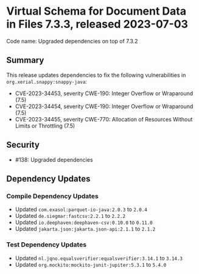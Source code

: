 # Virtual Schema for Document Data in Files 7.3.3, released 2023-07-03

Code name: Upgraded dependencies on top of 7.3.2

## Summary

This release updates dependencies to fix the following vulnerabilities in `org.xerial.snappy:snappy-java`:
* CVE-2023-34453, severity CWE-190: Integer Overflow or Wraparound (7.5)
* CVE-2023-34454, severity CWE-190: Integer Overflow or Wraparound (7.5)
* CVE-2023-34455, severity CWE-770: Allocation of Resources Without Limits or Throttling (7.5)

## Security

* #138: Upgraded dependencies

## Dependency Updates

### Compile Dependency Updates

* Updated `com.exasol:parquet-io-java:2.0.3` to `2.0.4`
* Updated `de.siegmar:fastcsv:2.2.1` to `2.2.2`
* Updated `io.deephaven:deephaven-csv:0.10.0` to `0.11.0`
* Updated `jakarta.json:jakarta.json-api:2.1.1` to `2.1.2`

### Test Dependency Updates

* Updated `nl.jqno.equalsverifier:equalsverifier:3.14.1` to `3.14.3`
* Updated `org.mockito:mockito-junit-jupiter:5.3.1` to `5.4.0`
